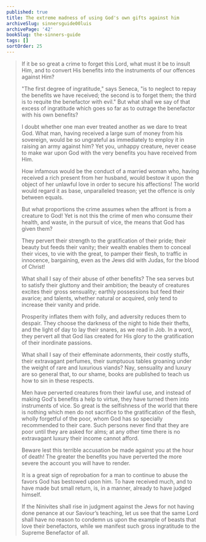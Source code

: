 ```yaml
---
published: true
title: The extreme madness of using God's own gifts against him
archiveSlug: sinnersguide00luis
archivePage: '42'
bookSlug: the-sinners-guide
tags: []
sortOrder: 25
---
```


> If it be so great a crime to forget this Lord, what must it be to insult Him, and to convert His benefits into the instruments of our offences against Him?
>
> "The first degree of ingratitude," says Seneca, "is to neglect to repay the benefits we have received; the second is to forget them; the third is to requite the benefactor with evil." But what shall we say of that excess of ingratitude which goes so far as to outrage the benefactor with his own benefits?
>
> I doubt whether one man ever treated another as we dare to treat God. What man, having received a large sum of money from his sovereign, would be so ungrateful as immediately to employ it in raising an army against him? Yet you, unhappy creature, never cease to make war upon God with the very benefits you have received from Him.
>
> How infamous would be the conduct of a married woman who, having received a rich present from her husband, would bestow it upon the object of her unlawful love in order to secure his affections! The world would regard it as base, unparalleled treason; yet the offence is only between equals.
>
> But what proportions the crime assumes when the affront is from a creature to God! Yet is not this the crime of men who consume their health, and waste, in the pursuit of vice, the means that God has given them?
>
> They pervert their strength to the gratification of their pride; their beauty but feeds their vanity; their wealth enables them to conceal their vices, to vie with the great, to pamper their flesh, to traffic in innocence, bargaining, even as the Jews did with Judas, for the blood of Christ!
>
> What shall I say of their abuse of other benefits? The sea serves but to satisfy their gluttony and their ambition; the beauty of creatures excites their gross sensuality; earthly possessions but feed their avarice; and talents, whether natural or acquired, only tend to increase their vanity and pride.
>
> Prosperity inflates them with folly, and adversity reduces them to despair. They choose the darkness of the night to hide their thefts, and the light of day to lay their snares, as we read in Job. In a word, they pervert all that God lias created for His glory to the gratification of their inordinate passions.
>
> What shall I say of their effeminate adornments, their costly stuffs, their extravagant perfumes, their sumptuous tables groaning under the weight of rare and luxurious viands? Nay, sensuality and luxury are so general that, to our shame, books are published to teach us how to sin in these respects.
>
> Men have perverted creatures from their lawful use, and instead of making God's benefits a help to virtue, they have turned them into instruments of vice. So great is the selfishness of the world that there is nothing which men do not sacrifice to the gratification of the flesh, wholly forgetful of the poor, whom God has so specially recommended to their care. Such persons never find that they are poor until they are asked for alms; at any other time there is no extravagant luxury their income cannot afford.
>
> Beware lest this terrible accusation be made against you at the hour of death! The greater the benefits you have perverted the more severe the account you will have to render.
> 
> It is a great sign of reprobation for a man to continue to abuse the favors God has bestowed upon him. To have received much, and to have made but small return, is, in a manner, already to have judged himself.
> 
> If the Ninivites shall rise in judgment against the Jews for not having done penance at our Saviour’s teaching, let us see that the same Lord shall have no reason to condemn us upon the example of beasts that love their benefactors, while we manifest such gross ingratitude to the Supreme Benefactor of all.
